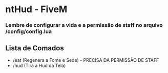 # ntHud - FiveM

### Lembre de configurar a vida e a permissão de staff no arquivo /config/config.lua

## Lista de Comados

-   /eat (Regenera a Fome e Sede) - PRECISA DA PERMISSÃO DE STAFF
-   /hud (Tira a Hud da Tela)
